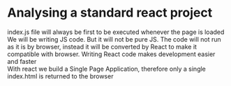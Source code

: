 # Analysing  a standard react project

index.js file will always be first to be executed whenever the page is loaded\
We will be writing JS code. But it will not be pure JS. The code will not run as it is by browser, instead it will be converted by React to make it compatible with browser. Writing React code makes development easier and faster\
With react we build a Single Page Application, therefore only a single index.html is returned to the browser